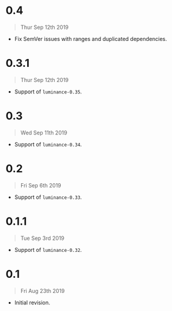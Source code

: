 # 0.4

> Thur Sep 12th 2019

  - Fix SemVer issues with ranges and duplicated dependencies.

# 0.3.1

> Thur Sep 12th 2019

  - Support of `luminance-0.35`.

# 0.3

> Wed Sep 11th 2019

  - Support of `luminance-0.34`.

# 0.2

> Fri Sep 6th 2019

  - Support of `luminance-0.33`.

# 0.1.1

> Tue Sep 3rd 2019

  - Support of `luminance-0.32`.

# 0.1

> Fri Aug 23th 2019

  - Initial revision.
